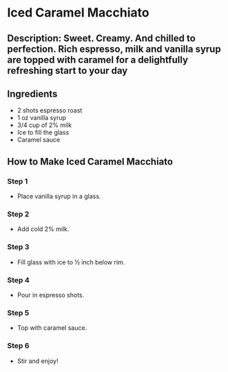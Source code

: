 # Iced Caramel Macchiato

## Description: Sweet. Creamy. And chilled to perfection. Rich espresso, milk and vanilla syrup are topped with caramel for a delightfully refreshing start to your day

## Ingredients

- 2 shots espresso roast
- 1 oz vanilla syrup
- 3/4 cup of 2% milk
- Ice to fill the glass
- Caramel sauce

## How to Make Iced Caramel Macchiato

### Step 1

- Place vanilla syrup in a glass.

### Step 2

- Add cold 2% milk.

### Step 3

- Fill glass with ice to ½ inch below rim.

### Step 4

- Pour in espresso shots.

### Step 5

- Top with caramel sauce.

### Step 6

- Stir and enjoy!
